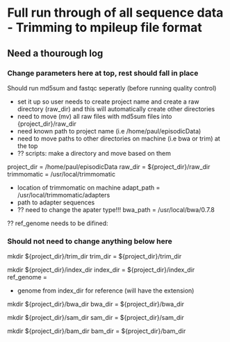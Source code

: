 # Full run through of all sequence data - Trimming to mpileup file format
## Need a thourough log
### Change parameters here at top, rest should fall in place
Should run md5sum and fastqc seperatly (before running quality control)
  - set it up so user needs to create project name and create a raw directory (raw_dir) and this will automatically create other directories
  - need to move (mv) all raw files with md5sum files into {project_dir}/raw_dir
  - need known path to project name (i.e /home/paul/episodicData)
  - need to move paths to other directories on machine (i.e bwa or trim) at the top
  - ?? scripts: make a directory and move based on them

project_dir = /home/paul/episodicData
raw_dir = ${project_dir}/raw_dir
trimmomatic = /usr/local/trimmomatic
  - location of trimmomatic on machine
adapt_path = /usr/local/trimmomatic/adapters
  - path to adapter sequences
  - ?? need to change the apater type!!!
bwa_path = /usr/local/bwa/0.7.8

?? ref_genome needs to be difined:




### Should not need to change anything below here

mkdir ${project_dir}/trim_dir
trim_dir = ${project_dir}/trim_dir

mkdir ${project_dir}/index_dir
index_dir = ${project_dir}/index_dir 
ref_genome = 
  - genome from index_dir for reference (will have the extension)

mkdir ${project_dir}/bwa_dir
bwa_dir = ${project_dir}/bwa_dir

mkdir ${project_dir}/sam_dir
sam_dir = ${project_dir}/sam_dir

mkdir ${project_dir}/bam_dir
bam_dir = ${project_dir}/bam_dir 

